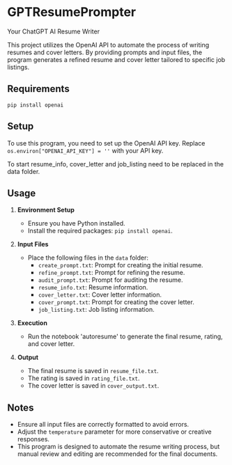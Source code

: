 # GPTResumePrompter
Your ChatGPT AI Resume Writer

This project utilizes the OpenAI API to automate the process of writing resumes and cover letters. By providing prompts and input files, the program generates a refined resume and cover letter tailored to specific job listings.

## Requirements

`pip install openai`

## Setup

To use this program, you need to set up the OpenAI API key. Replace `os.environ["OPENAI_API_KEY"] = ''` with your API key.

To start resume_info, cover_letter and job_listing need to be replaced in the data folder.

## Usage

1. **Environment Setup**  
   - Ensure you have Python installed.
   - Install the required packages: `pip install openai`.

2. **Input Files**  
   - Place the following files in the `data` folder:
     - `create_prompt.txt`: Prompt for creating the initial resume.
     - `refine_prompt.txt`: Prompt for refining the resume.
     - `audit_prompt.txt`: Prompt for auditing the resume.
     - `resume_info.txt`: Resume information.
     - `cover_letter.txt`: Cover letter information.
     - `cover_prompt.txt`: Prompt for creating the cover letter.
     - `job_listing.txt`: Job listing information.

3. **Execution**  
   - Run the notebook 'autoresume' to generate the final resume, rating, and cover letter.

4. **Output**  
   - The final resume is saved in `resume_file.txt`.
   - The rating is saved in `rating_file.txt`.
   - The cover letter is saved in `cover_output.txt`.

## Notes

- Ensure all input files are correctly formatted to avoid errors.
- Adjust the `temperature` parameter for more conservative or creative responses.
- This program is designed to automate the resume writing process, but manual review and editing are recommended for the final documents.
